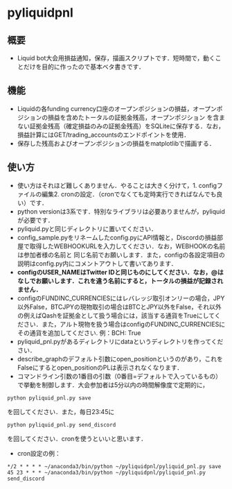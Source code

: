 # pyliquidpnl
## 概要
- Liquid bot大会用損益通知，保存，描画スクリプトです．短時間で，動くことだけを目的に作ったので基本ベタ書きです．
## 機能
- Liquidの各funding currency口座のオープンポジションの損益，オープンポジションの損益を含めたトータルの証拠金残高，オープンポジション
を含まない証拠金残高（確定損益のみの証拠金残高）をSQLiteに保存する．なお，損益計算にはGET/trading_accountsのエンドポイントを使用．
- 保存した残高およびオープンポジションの損益をmatplotlibで描画する．
## 使い方
- 使い方はそれほど難しくありません．やることは大きく分けて，1. configファイルの編集2. cronの設定．（cronでなくても定時実行できればなんでも良い）です．
- python versionは3系です．特別なライブラリは必要ありませんが，pyliquidが必要です．
- pyliquid.pyと同じディレクトリに置いてください．
- config_sample.pyをリネームしたconfig.pyにAPI情報と，Discordの損益部屋で取得したWEBHOOKURLを入力してください．なお，WEBHOOKの名前は参加者様の名前と
同じ名前でお願いします．また，configの各設定項目の説明はconfig.py内にコメントアウトして書いてあります．
- **configのUSER_NAMEはTwitter IDと同じものにしてください．なお，@はなしでお願いします．これを違う名前にすると，トータルの損益が記録されません．**
- configのFUNDINC_CURRENCIESにはレバレッジ取引オンリーの場合，JPY以外False，BTCJPYの現物取引の場合はBTCとJPY以外をFalse，それ以外の例えばQashを証拠金として扱う場合には，該当する通貨をTrueにしてください．また，アルト現物を扱う場合はconfigのFUNDINC_CURRENCIESにその通貨を追加してください.
例：BCH: True
- pyliquid_pnl.pyがあるディレクトリにdataというディレクトリを作ってください．
- describe_graphのデフォルト引数にopen_positionというのがあり，これをFalseにするとopen_positionのPLは表示されなくなります．
- コマンドライン引数の1番目の引数（0番目=デフォルトで入っているもの）で挙動を制御します．大会参加者は5分以内の時間解像度で定期的に，
```
python pyliquid_pnl.py save
```
を回してください．また，毎日23:45に
```
python pyliquid_pnl.py send_discord
```
を回してください．cronを使うといいと思います．

- cron設定の例：
```
*/2 * * * * ~/anaconda3/bin/python ~/pyliquidpnl/pyliquid_pnl.py save
45 23 * * * ~/anaconda3/bin/python ~/pyliquidpnl/pyliquid_pnl.py send_discord
```
